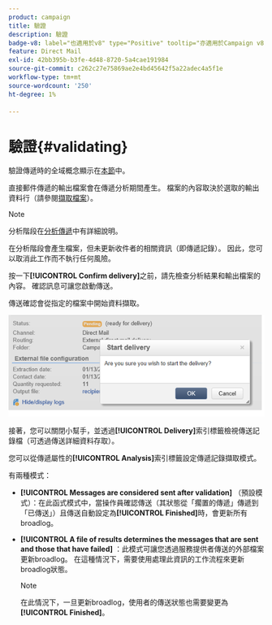 ```yaml
---
product: campaign
title: 驗證
description: 驗證
badge-v8: label="也適用於v8" type="Positive" tooltip="亦適用於Campaign v8"
feature: Direct Mail
exl-id: 42bb395b-b3fe-4d48-8720-5a4cae191984
source-git-commit: c262c27e75869ae2e4bd45642f5a22adec4a5f1e
workflow-type: tm+mt
source-wordcount: '250'
ht-degree: 1%

---
```


# 驗證{#validating}



驗證傳遞時的全域概念顯示在[本節](steps-validating-the-delivery.md)中。

直接郵件傳遞的輸出檔案會在傳遞分析期間產生。 檔案的內容取決於選取的輸出資料行（請參閱[擷取檔案](defining-the-direct-mail-content.md#extraction-file)）。

>[!NOTE]
>
>分析階段在[分析傳遞](steps-validating-the-delivery.md#analyzing-the-delivery)中有詳細說明。

在分析階段會產生檔案，但未更新收件者的相關資訊（即傳遞記錄）。 因此，您可以取消此工作而不執行任何風險。

按一下&#x200B;**[!UICONTROL Confirm delivery]**&#x200B;之前，請先檢查分析結果和輸出檔案的內容。 確認訊息可讓您啟動傳送。

傳送確認會從指定的檔案中開始資料擷取。

![](assets/s_ncs_user_postal_del_send_confirm_postal.png)

接著，您可以關閉小幫手，並透過&#x200B;**[!UICONTROL Delivery]**&#x200B;索引標籤檢視傳送記錄檔（可透過傳送詳細資料存取）。

您可以從傳遞屬性的&#x200B;**[!UICONTROL Analysis]**&#x200B;索引標籤設定傳遞記錄擷取模式。

有兩種模式：

* **[!UICONTROL Messages are considered sent after validation]** （預設模式）：在此函式模式中，當操作員確認傳送（其狀態從「擱置的傳遞」傳遞到「已傳送」）且傳送自動設定為&#x200B;**[!UICONTROL Finished]**&#x200B;時，會更新所有broadlog。
* **[!UICONTROL A file of results determines the messages that are sent and those that have failed]** ：此模式可讓您透過服務提供者傳送的外部檔案更新broadlog。 在這種情況下，需要使用處理此資訊的工作流程來更新broadlog狀態。

  >[!NOTE]
  >
  >在此情況下，一旦更新broadlog，使用者的傳送狀態也需要變更為&#x200B;**[!UICONTROL Finished]**。
